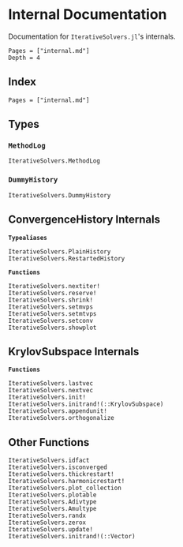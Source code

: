 # Internal Documentation

Documentation for `IterativeSolvers.jl`'s internals.

```@contents
Pages = ["internal.md"]
Depth = 4
```

## Index

```@index
Pages = ["internal.md"]
```

## Types

### `MethodLog`

```@docs
IterativeSolvers.MethodLog
```

### `DummyHistory`

```@docs
IterativeSolvers.DummyHistory
```

## ConvergenceHistory Internals

**`Typealiases`**

```@docs
IterativeSolvers.PlainHistory
IterativeSolvers.RestartedHistory
```

**`Functions`**

```@docs
IterativeSolvers.nextiter!
IterativeSolvers.reserve!
IterativeSolvers.shrink!
IterativeSolvers.setmvps
IterativeSolvers.setmtvps
IterativeSolvers.setconv
IterativeSolvers.showplot
```

## KrylovSubspace Internals

**`Functions`**

```@docs
IterativeSolvers.lastvec
IterativeSolvers.nextvec
IterativeSolvers.init!
IterativeSolvers.initrand!(::KrylovSubspace)
IterativeSolvers.appendunit!
IterativeSolvers.orthogonalize
```

## Other Functions


```@docs
IterativeSolvers.idfact
IterativeSolvers.isconverged
IterativeSolvers.thickrestart!
IterativeSolvers.harmonicrestart!
IterativeSolvers.plot_collection
IterativeSolvers.plotable
IterativeSolvers.Adivtype
IterativeSolvers.Amultype
IterativeSolvers.randx
IterativeSolvers.zerox
IterativeSolvers.update!
IterativeSolvers.initrand!(::Vector)
```
